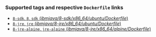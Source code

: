 ### Supported tags and respective `Dockerfile` links

-	[`8-sdk`, `8`, `sdk` (*ibmjava/8-sdk/x86_64/ubuntu/Dockerfile*)](https://github.com/ibmruntimes/ci.docker/blob/master/ibmjava/8-jre/x86_64/ubuntu/Dockerfile)
-	[`8-jre`, `jre` (*ibmjava/8-jre/x86_64/ubuntu/Dockerfile*)](https://github.com/ibmruntimes/ci.docker/blob/master/ibmjava/8-jre/x86_64/ubuntu/Dockerfile)
-	[`8-jre-alpine`, `jre-alpine` (*ibmjava/8-jre/x86_64/alpine/Dockerfile*)](https://github.com/ibmruntimes/ci.docker/blob/master/ibmjava/8-jre/x86_64/alpine/Dockerfile)

